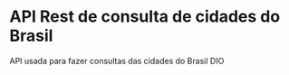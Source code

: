 # API Rest de consulta de cidades do Brasil
 API usada para fazer consultas das cidades do Brasil DIO
